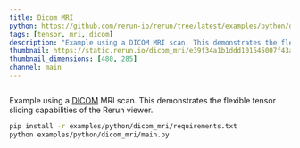 ```yaml
---
title: Dicom MRI
python: https://github.com/rerun-io/rerun/tree/latest/examples/python/dicom_mri/main.py
tags: [tensor, mri, dicom]
description: "Example using a DICOM MRI scan. This demonstrates the flexible tensor slicing capabilities of the Rerun viewer."
thumbnail: https://static.rerun.io/dicom_mri/e39f34a1b1ddd101545007f43a61783e1d2e5f8e/480w.png
thumbnail_dimensions: [480, 285]
channel: main
---
```


<picture>
  <source media="(max-width: 480px)" srcset="https://static.rerun.io/dicom_mri/e39f34a1b1ddd101545007f43a61783e1d2e5f8e/480w.png">
  <source media="(max-width: 768px)" srcset="https://static.rerun.io/dicom_mri/e39f34a1b1ddd101545007f43a61783e1d2e5f8e/768w.png">
  <source media="(max-width: 1024px)" srcset="https://static.rerun.io/dicom_mri/e39f34a1b1ddd101545007f43a61783e1d2e5f8e/1024w.png">
  <source media="(max-width: 1200px)" srcset="https://static.rerun.io/dicom_mri/e39f34a1b1ddd101545007f43a61783e1d2e5f8e/1200w.png">
  <img src="https://static.rerun.io/dicom_mri/e39f34a1b1ddd101545007f43a61783e1d2e5f8e/full.png" alt="">
</picture>

Example using a [DICOM](https://en.wikipedia.org/wiki/DICOM) MRI scan. This demonstrates the flexible tensor slicing capabilities of the Rerun viewer.

```bash
pip install -r examples/python/dicom_mri/requirements.txt
python examples/python/dicom_mri/main.py
```
